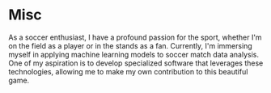 # Misc
As a soccer enthusiast, I have a profound passion for the sport, whether I'm on the field as a player or in the stands as a fan. Currently, I'm immersing myself in applying machine learning models to soccer match data analysis. One of my aspiration is to develop specialized software that leverages these technologies, allowing me to make my own contribution to this beautiful game.